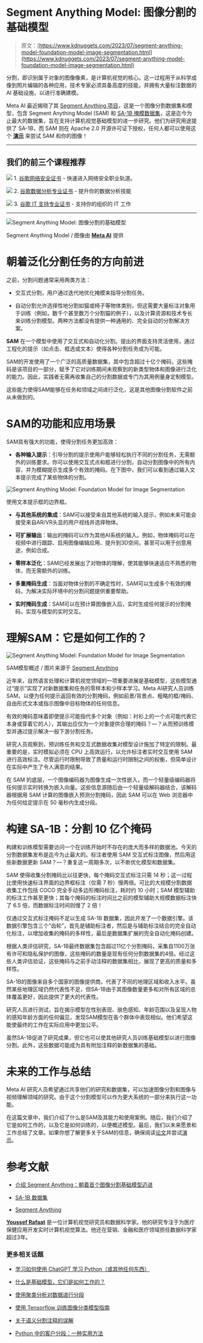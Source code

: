 # Segment Anything Model: 图像分割的基础模型

> 原文：[https://www.kdnuggets.com/2023/07/segment-anything-model-foundation-model-image-segmentation.html](https://www.kdnuggets.com/2023/07/segment-anything-model-foundation-model-image-segmentation.html)

分割，即识别属于对象的图像像素，是计算机视觉的核心。这一过程用于从科学成像到照片编辑的各种应用，技术专家必须具备高度的技能，并拥有大量标注数据的 AI 基础设施，以进行准确建模。

Meta AI 最近揭晓了其 [Segment Anything 项目](https://github.com/facebookresearch/segment-anything)，这是一个图像分割数据集和模型，包含 Segment Anything Model (SAM) 和 [SA-1B 掩模数据集](https://ai.facebook.com/datasets/segment-anything/)，这是迄今为止最大的数据集，旨在支持计算机视觉基础模型的进一步研究。他们为研究用途提供了 SA-1B，而 SAM 则在 Apache 2.0 开源许可证下授权，任何人都可以使用这个 [**演示**](https://segment-anything.com/demo) 来尝试 SAM 和你的图像！

* * *

## 我们的前三个课程推荐

![](../Images/0244c01ba9267c002ef39d4907e0b8fb.png) 1\. [谷歌网络安全证书](https://www.kdnuggets.com/google-cybersecurity) - 快速进入网络安全职业轨道。

![](../Images/e225c49c3c91745821c8c0368bf04711.png) 2\. [谷歌数据分析专业证书](https://www.kdnuggets.com/google-data-analytics) - 提升你的数据分析技能

![](../Images/0244c01ba9267c002ef39d4907e0b8fb.png) 3\. [谷歌 IT 支持专业证书](https://www.kdnuggets.com/google-itsupport) - 支持你的组织的 IT 工作

* * *

![Segment Anything Model: 图像分割的基础模型](../Images/8ff2e4f2d8b63cf085c76b165d8ad402.png)

Segment Anything Model / 图像由 [**Meta AI**](https://segment-anything.com/) 提供

# 朝着泛化分割任务的方向前进

之前，分割问题通常采用两类方法：

+   交互式分割，用户通过迭代地优化掩模来指导分割任务。

+   自动分割允许选择性地分割如猫或椅子等物体类别，但这需要大量标注对象用于训练（例如，数千个甚至数万个分割猫的例子），以及计算资源和技术专长来训练分割模型。两种方法都没有提供一种通用的、完全自动的分割解决方案。

**SAM** 在一个模型中使用了交互式和自动化分割。提出的界面支持灵活使用，通过工程化的提示（如点击、框选或文本）使得各种分割任务成为可能。

SAM的开发使用了一个广泛的高质量数据集，其中包含超过十亿个掩码，这些掩码是该项目的一部分，赋予了它对训练期间未观察到的新类型物体和图像进行泛化的能力。因此，实践者无需再收集自己的分割数据或专门为其用例量身定制模型。

这些能力使得SAM能够在任务和领域之间进行泛化，这是其他图像分割软件之前从未做到的。

# SAM的功能和应用场景

SAM具有强大的功能，使得分割任务更加高效：

+   **各种输入提示**：引导分割的提示使用户能够轻松执行不同的分割任务，无需额外的训练要求。你可以使用交互式点和框进行分割，自动分割图像中的所有内容，并为模糊提示生成多个有效的掩码。在下图中，我们可以看到通过输入文本提示完成了某些物体的分割。

![Segment Anything Model: Foundation Model for Image Segmentation](../Images/7f04ca955056286284698c7ed2ae9cb9.png)

使用文本提示框的边界框。

+   **与其他系统的集成**：SAM可以接受来自其他系统的输入提示，例如未来可能会接受来自AR/VR头显的用户视线并选择物体。

+   **可扩展输出**：输出的掩码可以作为其他AI系统的输入。例如，物体掩码可以在视频中进行跟踪、启用图像编辑应用、提升到3D空间，甚至可以用于创意用途，例如合成。

+   **零样本泛化**：SAM已经发展出了对物体的理解，使其能够快速适应不熟悉的物体，而无需额外的训练。

+   **多重掩码生成**：当面对物体分割的不确定性时，SAM可以生成多个有效的掩码，为解决实际环境中的分割问题提供重要帮助。

+   **实时掩码生成**：SAM可以在预计算图像嵌入后，实时生成任何提示的分割掩码，实现与模型的实时交互。

# 理解SAM：它是如何工作的？

![Segment Anything Model: Foundation Model for Image Segmentation](../Images/a46efe7d097d397cc92e12351492b055.png)

SAM模型概述 / 图片来源于 [Segment Anything](https://arxiv.org/abs/2304.02643)

近年来，自然语言处理和计算机视觉领域的一项重要进展是基础模型，这些模型通过“提示”实现了对新数据集和任务的零样本和少样本学习。Meta AI研究人员训练SAM，以便为任何提示返回有效的分割掩码，例如前景/背景点、粗略的框/掩码、自由形式文本或指示图像中目标物体的任何信息。

有效的掩码意味着即使提示可能指代多个对象（例如：衬衫上的一个点可能代表它本身或穿着它的人），其输出应仅为一个对象提供合理的掩码？—？从而预训练模型并通过提示解决一般下游分割任务。

研究人员观察到，预训练任务和交互式数据收集对模型设计施加了特定的限制。最重要的是，实时模拟必须在 CPU 上高效运行，以允许标注者实时交互使用 SAM 进行高效标注。尽管运行时限制导致了质量和运行时限制之间的权衡，但简单设计在实际中产生了令人满意的结果。

在 SAM 的底层，一个图像编码器为图像生成一次性嵌入，而一个轻量级编码器将任何提示实时转换为嵌入向量。这些信息源随后由一个轻量级解码器结合，该解码器根据用 SAM 计算的图像嵌入预测分割掩码，因此 SAM 可以在 Web 浏览器中为任何给定提示在 50 毫秒内生成分段。

# 构建 SA-1B：分割 10 亿个掩码

构建和训练模型需要访问一个在训练开始时不存在的庞大而多样的数据池。今天的分割数据集发布是迄今为止最大的。标注者使用 SAM 交互式标注图像，然后用这些新数据更新 SAM？—？重复这一周期多次，以不断优化模型和数据集。

SAM 使得收集分割掩码比以往更快，每个掩码交互式标注只需 14 秒；这一过程比使用快速标注界面的边界框标注（仅需 7 秒）慢两倍。可比的大规模分割数据收集工作包括 COCO 完全手动多边形掩码标注，耗时约 10 小时；SAM 模型辅助的标注工作甚至更快；其每个掩码的标注时间比之前的模型辅助大规模数据标注快了 6.5 倍，而数据标注时间则慢了 2 倍！

仅通过交互式标注掩码不足以生成 SA-1B 数据集，因此开发了一个数据引擎。该数据引擎包含三个“齿轮”，首先是辅助标注者，然后是与辅助标注结合的完全自动化标注，以增加收集的掩码的多样性，最后是数据集扩展的完全自动化掩码创建。

根据人类评估研究，SA-1B最终数据集包含超过11亿个分割掩码，采集自1100万张有许可和隐私保护的图像，这些掩码的数量是现有任何分割数据集的4倍。经过这些人类评估验证，这些掩码与之前手动注释的数据集相比，展现了更高的质量和多样性。

SA-1B的图像来自多个国家的图像提供商，代表了不同的地理区域和收入水平。虽然某些地理区域仍然代表性不足，但SA-1B由于其图像数量更多和对所有区域的总体覆盖更好，因此提供了更大的代表性。

研究人员进行测试，旨在揭示模型在性别表现、肤色感知、年龄范围以及呈现人物的感知年龄方面的任何偏见，发现SAM模型在各个群体中表现相似。他们希望这能使最终的工作在实际应用中更加公平。

虽然SA-1B促进了研究成果，但它也可以使其他研究人员训练基础模型以进行图像分割。此外，这些数据可能成为具有附加注释的新数据集的基础。

# 未来的工作与总结

Meta AI 研究人员希望通过共享他们的研究和数据集，可以加速图像分割和图像与视频理解领域的研究。由于这个分割模型可以作为更大系统的一部分来执行这一功能。

在这篇文章中，我们介绍了什么是SAM及其能力和使用案例。随后，我们介绍了它是如何工作的，以及它是如何训练的，以便概述模型。最后，我们以未来愿景和工作总结了文章。如果你想了解更多关于SAM的信息，确保阅读[论文](https://arxiv.org/abs/2304.02643)并尝试[演示](https://segment-anything.com/demo)。

# 参考文献

+   [介绍 Segment Anything：朝着首个图像分割基础模型迈进](https://ai.facebook.com/blog/segment-anything-foundation-model-image-segmentation/)

+   [SA-1B 数据集](https://ai.facebook.com/datasets/segment-anything/)

+   [Segment Anything](https://arxiv.org/abs/2304.02643?fbclid=IwAR1Hl8xCPsDfrqqKSVfRwBzSOkKiBDXO2i0HhCvwHE6uvAq_9YtiOfvYsfs)

**[Youssef Rafaat](https://www.linkedin.com/in/youssef-hosni-b2960b135)** 是一位计算机视觉研究员和数据科学家。他的研究专注于为医疗保健应用开发实时计算机视觉算法。他还在营销、金融和医疗领域担任数据科学家超过3年。

### 更多相关话题

+   [学习如何使用 ChatGPT 学习 Python（或其他任何东西）](https://www.kdnuggets.com/2023/02/learn-python-chatgpt.html)

+   [什么是基础模型，它们是如何工作的？](https://www.kdnuggets.com/2023/05/foundation-models-work.html)

+   [使用聚类分析对数据进行分段](https://www.kdnuggets.com/using-cluster-analysis-to-segment-your-data)

+   [使用 Tensorflow 训练图像分类模型指南](https://www.kdnuggets.com/2022/12/guide-train-image-classification-model-tensorflow.html)

+   [关于语义分割注释的误解](https://www.kdnuggets.com/2022/01/misconceptions-semantic-segmentation-annotation.html)

+   [Python 中的客户分段：一种实用方法](https://www.kdnuggets.com/customer-segmentation-in-python-a-practical-approach)
